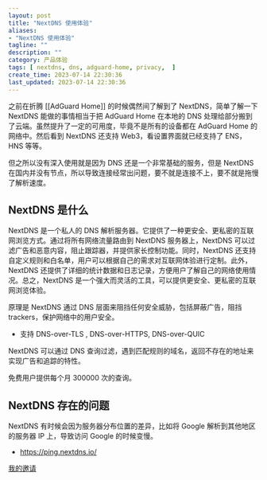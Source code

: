 ```yaml
---
layout: post
title: "NextDNS 使用体验"
aliases:
- "NextDNS 使用体验"
tagline: ""
description: ""
category: 产品体验
tags: [ nextdns, dns, adguard-home, privacy,  ]
create_time: 2023-07-14 22:30:36
last_updated: 2023-07-14 22:30:36
---
```


之前在折腾 [[AdGuard Home]] 的时候偶然间了解到了 NextDNS，简单了解一下 NextDNS 能做的事情相当于把 AdGuard Home 在本地的 DNS 处理给部分搬到了云端。虽然提升了一定的可用度，毕竟不是所有的设备都在 AdGuard Home 的网络中。然后看到 NextDNS 还支持 Web3，看设置界面就已经支持了 ENS，HNS 等等。

但之所以没有深入使用就是因为 DNS 还是一个非常基础的服务，但是 NextDNS 在国内并没有节点，所以导致连接经常出问题，要不就是连接不上，要不就是拖慢了解析速度。

## NextDNS 是什么

NextDNS 是一个私人的 DNS 解析服务器。它提供了一种更安全、更私密的互联网浏览方式。通过将所有网络流量路由到 NextDNS 服务器上，NextDNS 可以过滤广告和恶意内容，阻止跟踪器，并提供家长控制功能。同时，NextDNS 还支持自定义规则和白名单，用户可以根据自己的需求对互联网体验进行定制。此外，NextDNS 还提供了详细的统计数据和日志记录，方便用户了解自己的网络使用情况。总之，NextDNS 是一个强大而灵活的工具，可以提供更安全、更私密的互联网浏览体验。

原理是 NextDNS 通过 DNS 层面来阻挡任何安全威胁，包括屏蔽广告，阻挡 trackers，保护网络中的用户安全。

- 支持 DNS-over-TLS , DNS-over-HTTPS, DNS-over-QUIC

NextDNS 可以通过 DNS 查询过滤，遇到匹配规则的域名，返回不存在的地址来实现广告和追踪的特性。

免费用户提供每个月 300000 次的查询。

## NextDNS 存在的问题

NextDNS 有时候会因为服务器分布位置的差异，比如将 Google 解析到其他地区的服务器 IP 上，导致访问 Google 的时候变慢。

- <https://ping.nextdns.io/>

[我的邀请](https://nextdns.io/?from=fgmesze4)
